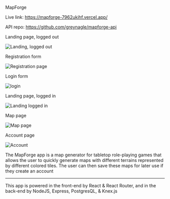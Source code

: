 MapForge

Live link: https://mapforge-7962ukihf.vercel.app/

API repo: https://github.com/greynagle/mapforge-api


Landing page, logged out

![Landing, logged out](https://user-images.githubusercontent.com/52943441/91222660-80288c00-e6ed-11ea-88da-feace26c7986.png)


Registration form

![Registration page](https://user-images.githubusercontent.com/52943441/91222756-a64e2c00-e6ed-11ea-95b7-0c731471a4f6.png)


Login form

![login](https://user-images.githubusercontent.com/52943441/91222844-c41b9100-e6ed-11ea-8e78-65111adcb381.png)


Landing page, logged in

![Landing logged in](https://user-images.githubusercontent.com/52943441/91222946-e2818c80-e6ed-11ea-875e-05ff0fb7c26a.png)


Map page

![Map page](https://user-images.githubusercontent.com/52943441/91223038-0775ff80-e6ee-11ea-83a1-dc13164ed0cf.png)


Account page

![Account](https://user-images.githubusercontent.com/52943441/91223121-2aa0af00-e6ee-11ea-92a1-811cafc286ee.png)





The MapForge app is a map generator for tabletop role-playing games that allows the user to quickly generate maps with different terrains represented by different colored tiles. The user can then save these maps for later use if they create an account

_______________________________________

This app is powered in the front-end by React & React Router, and in the back-end by NodeJS, Express, PostgresQL, & Knex.js

